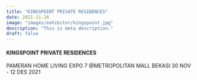 ```yaml
---
title: "KINGSPOINT PRIVATE RESIDENCES"
date: 2021-11-16
image: "images/exhibitor/kingspoint.jpg"
description: "This is meta description."
draft: false
---
```


#### KINGSPOINT PRIVATE RESIDENCES

PAMERAN HOME LIVING EXPO 7 @METROPOLITAN MALL BEKASI 30 NOV - 12 DES 2021
